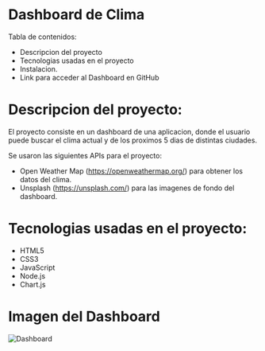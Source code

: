# Dashboard de Clima

Tabla de contenidos:

- Descripcion del proyecto
- Tecnologias usadas en el proyecto
- Instalacion.
- Link para acceder al Dashboard en GitHub

# Descripcion del proyecto:

El proyecto consiste en un dashboard de una aplicacion, donde el usuario puede buscar el clima actual y de los proximos 5 dias de distintas ciudades.

Se usaron las siguientes APIs para el proyecto:

- Open Weather Map (https://openweathermap.org/) para obtener los datos del clima.
- Unsplash (https://unsplash.com/) para las imagenes de fondo del dashboard.

# Tecnologias usadas en el proyecto:

- HTML5
- CSS3
- JavaScript
- Node.js
- Chart.js

# Imagen del Dashboard

![Dashboard](https://github.com/CNoriegaTL/Dashboard-Clima/assets/main/imagen-dashboard.jpg?raw=true)


